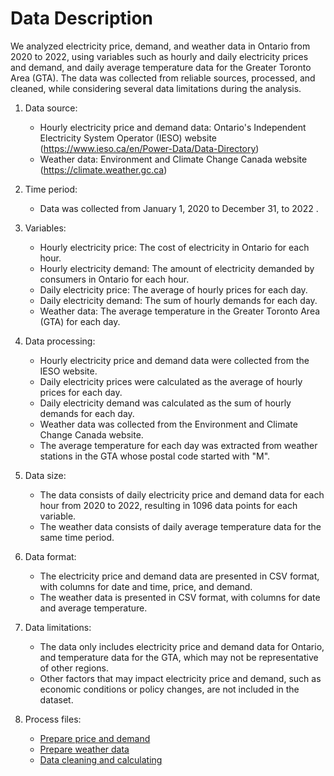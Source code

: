 # Data Description

We analyzed electricity price, demand, and weather data in Ontario from 2020 to 2022, using variables such as hourly and daily 
electricity prices and demand, and daily average temperature data for the Greater Toronto Area (GTA). The data was collected from
reliable sources, processed, and cleaned, while considering several data limitations during the analysis.

1. Data source:
   - Hourly electricity price and demand data: Ontario's Independent Electricity System Operator (IESO) website (https://www.ieso.ca/en/Power-Data/Data-Directory)
   - Weather data: Environment and Climate Change Canada website (https://climate.weather.gc.ca)

2. Time period:
   - Data was collected from January 1, 2020 to December 31, to 2022 .
    
3. Variables:
   - Hourly electricity price: The cost of electricity in Ontario for each hour.
   - Hourly electricity demand: The amount of electricity demanded by consumers in Ontario for each hour.
   - Daily electricity price: The average of hourly prices for each day.
   - Daily electricity demand: The sum of hourly demands for each day.
   - Weather data: The average temperature in the Greater Toronto Area (GTA) for each day.
    
4. Data processing:
   - Hourly electricity price and demand data were collected from the IESO website.
   - Daily electricity prices were calculated as the average of hourly prices for each day.
   - Daily electricity demand was calculated as the sum of hourly demands for each day.
   - Weather data was collected from the Environment and Climate Change Canada website.
   - The average temperature for each day was extracted from weather stations in the GTA whose postal code started with "M".

5. Data size:
   - The data consists of daily electricity price and demand data for each hour from 2020 to 2022, resulting in 1096 data points for each variable.
   - The weather data consists of daily average temperature data for the same time period.
    
6. Data format:
   - The electricity price and demand data are presented in CSV format, with columns for date and time, price, and demand.
   - The weather data is presented in CSV format, with columns for date and average temperature.
   
7. Data limitations:
   - The data only includes electricity price and demand data for Ontario, and temperature data for the GTA, which may not be representative of other regions.
   - Other factors that may impact electricity price and demand, such as economic conditions or policy changes, are not included in the dataset.

8. Process files:
   - [Prepare price and demand](../Data/1a.data_preparing.ipynb)
   - [Prepare weather data](../Data/1b.data_prep_weather.ipynb)
   - [Data cleaning and calculating](../Data/1c.process_weather_data.ipynb)
  
